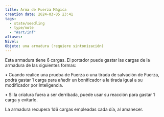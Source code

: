 ```yaml
---
title: Arma de Fuerza Mágica
creation date: 2024-03-05 23:41
tags:
  - state/seedling
  - type/note
  - "#art/inf"
aliases: 
Nivel: 
Objeto: una armadura (requiere sintonización)
---
```

Esta armadura tiene 6 cargas. El portador puede gastar las cargas de la armadura de las siguientes formas:

• Cuando realice una prueba de Fuerza o una tirada de salvación de Fuerza, podrá gastar 1 carga para añadir un bonificador a la tirada igual a su modificador por Inteligencia.

• Si la criatura fuera a ser derribada, puede usar su reacción para gastar 1 carga y evitarlo.

La armadura recupera 1d6 cargas empleadas cada día, al amanecer.
